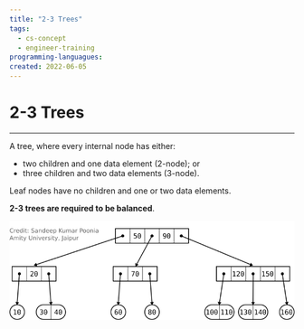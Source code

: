 ```yaml
---
title: "2-3 Trees" 
tags:
  - cs-concept
  - engineer-training
programming-languagues:
created: 2022-06-05
---
```

# 2-3 Trees
---
A tree, where every internal node has either:
- two children and one data element (2-node); or
- three children and two data elements (3-node).

Leaf nodes have no children and one or two data elements.

**2-3 trees are required to be balanced**.

![](/notes/images/2-3-tree.png)
